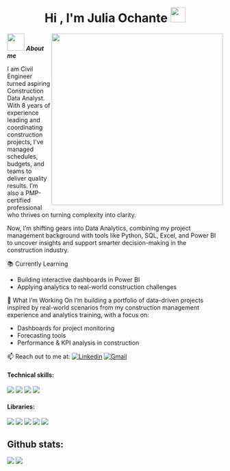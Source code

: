 <h1 align="center"><b>Hi , I'm Julia Ochante </b><img src="https://media.giphy.com/media/hvRJCLFzcasrR4ia7z/giphy.gif" width="35"></h1>
<!--  -->
<picture> <img align="right" src="https://mir-s3-cdn-cf.behance.net/project_modules/disp/601014116770475.6068beff4640a.gif" width = 400px></picture>

<img src="https://github.com/Anmol-Baranwal/Cool-GIFs-For-GitHub/assets/74038190/85cb9521-97c0-4a65-9358-7db8099fac7f" width="40px">&nbsp;***About me***

I am Civil Engineer turned aspiring Construction Data Analyst.
With 8 years of experience leading and coordinating construction projects, I’ve managed schedules, budgets, and teams to deliver quality results. I’m also a PMP-certified professional who thrives on turning complexity into clarity.

Now, I’m shifting gears into Data Analytics, combining my project management background with tools like Python, SQL, Excel, and Power BI to uncover insights and support smarter decision-making in the construction industry.

📚 Currently Learning
- Building interactive dashboards in Power BI
- Applying analytics to real-world construction challenges

🚀 What I’m Working On
I’m building a portfolio of data-driven projects inspired by real-world scenarios from my construction management experience and analytics training, with a focus on: 
- Dashboards for project monitoring
- Forecasting tools
- Performance & KPI analysis in construction

📫 Reach out to me at: 
[![Linkedin](https://img.shields.io/badge/-LinkedIn-blue?style=flat&logo=Linkedin&logoColor=white)](https://www.linkedin.com/in/julia-ochante/)
[![Gmail](https://img.shields.io/badge/-Gmail-c14438?style=flat&logo=Gmail&logoColor=white)](mailto:julia.ochante04@gmail.com)

<h4> Technical skills: </h4>
<span> 
  <img src="https://img.shields.io/badge/python-3670A0?style=for-the-badge&logo=python&logoColor=ffdd54">
  <img src= "https://img.shields.io/badge/mysql-4479A1.svg?style=for-the-badge&logo=mysql&logoColor=white">
  <img src= "https://img.shields.io/badge/Microsoft_Excel-217346?style=for-the-badge&logo=microsoft-excel&logoColor=white">
  <img src= "https://img.shields.io/badge/power_bi-F2C811?style=for-the-badge&logo=powerbi&logoColor=black">
 


</span>


<h4> Libraries: </h4>
<span>
  <img src="https://img.shields.io/badge/pandas-%23150458.svg?style=for-the-badge&logo=pandas&logoColor=white">
  <img src="https://img.shields.io/badge/numpy-%23013243.svg?style=for-the-badge&logo=numpy&logoColor=white">
  <img src="https://img.shields.io/badge/SciPy-%230C55A5.svg?style=for-the-badge&logo=scipy&logoColor=%white">
  <img src="https://img.shields.io/badge/Plotly-%233F4F75.svg?style=for-the-badge&logo=plotly&logoColor=white">
  <img src="https://img.shields.io/badge/Matplotlib-%23ffffff.svg?style=for-the-badge&logo=Matplotlib&logoColor=black">
  




</span>



<h2>Github stats:</h2> 

[![](https://github-readme-stats.vercel.app/api?username=Julia-ochante&show_icons=true&theme=tokyonight&hide_border=true&locale=en)](https://github.com/Julia-ochante)
[![](https://github-readme-streak-stats.herokuapp.com/?user=Julia-ochante&theme=material-palenight)](https://github.com/Julia-ochante)
</div>

